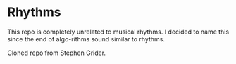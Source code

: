 # Rhythms

This repo is completely unrelated to musical rhythms. I decided to name this since the end of algo-rithms sound similar to rhythms.

Cloned [repo](https://github.com/StephenGrider/AlgoCasts) from Stephen Grider.
